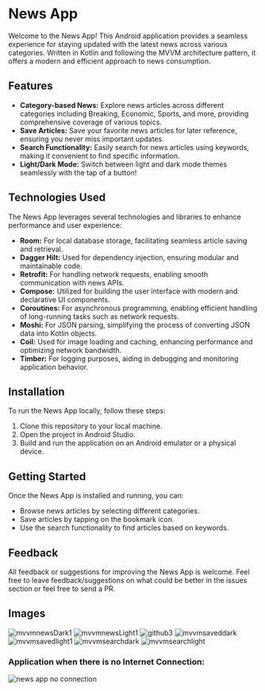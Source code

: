 # News App

Welcome to the News App! This Android application provides a seamless experience for staying updated with the latest news across various categories. Written in Kotlin and following the MVVM architecture pattern, it offers a modern and efficient approach to news consumption.

## Features

- **Category-based News:** Explore news articles across different categories including Breaking, Economic, Sports, and more, providing comprehensive coverage of various topics.
- **Save Articles:** Save your favorite news articles for later reference, ensuring you never miss important updates.
- **Search Functionality:** Easily search for news articles using keywords, making it convenient to find specific information.
- **Light/Dark Mode:** Switch between light and dark mode themes seamlessly with the tap of a button!
  
## Technologies Used

The News App leverages several technologies and libraries to enhance performance and user experience:

- **Room:** For local database storage, facilitating seamless article saving and retrieval.
- **Dagger Hilt:** Used for dependency injection, ensuring modular and maintainable code.
- **Retrofit:** For handling network requests, enabling smooth communication with news APIs.
- **Compose:** Utilized for building the user interface with modern and declarative UI components.
- **Coroutines:** For asynchronous programming, enabling efficient handling of long-running tasks such as network requests.
- **Moshi:** For JSON parsing, simplifying the process of converting JSON data into Kotlin objects.
- **Coil:** Used for image loading and caching, enhancing performance and optimizing network bandwidth.
- **Timber:** For logging purposes, aiding in debugging and monitoring application behavior.

## Installation

To run the News App locally, follow these steps:

1. Clone this repository to your local machine.
2. Open the project in Android Studio.
3. Build and run the application on an Android emulator or a physical device.

## Getting Started

Once the News App is installed and running, you can:

- Browse news articles by selecting different categories.
- Save articles by tapping on the bookmark icon.
- Use the search functionality to find articles based on keywords.

## Feedback

All feedback or suggestions for improving the News App is welcome. Feel free to leave feedback/suggestions on what could be better in the issues section or feel free to send a PR.

## Images
![mvvmnewsDark1](https://github.com/willkopec/MVVMNewsAppInCompose/assets/85149000/0c94b212-120d-4083-99ba-325bea03b3ef)
![mvvmnewsLight1](https://github.com/willkopec/MVVMNewsAppInCompose/assets/85149000/cd1d7928-7b29-4152-a822-1e98de51eabf)
![github3](https://github.com/willkopec/WealthWatchAndroidApp/assets/85149000/a4548467-cedc-4a0d-b683-89f59921f86a)
![mvvmsaveddark](https://github.com/willkopec/MVVMNewsAppInCompose/assets/85149000/03d10a53-0383-4c46-83ed-fac29237abbb)
![mvvmsavedlight1](https://github.com/willkopec/MVVMNewsAppInCompose/assets/85149000/e2ea5ac7-c76a-4292-89bf-125f685a8d8d)
![mvvmsearchdark](https://github.com/willkopec/MVVMNewsAppInCompose/assets/85149000/b13bb229-f1fc-4817-936b-af89c2217194)
![mvvmsearchlight](https://github.com/willkopec/MVVMNewsAppInCompose/assets/85149000/a227319c-dd7d-4398-8817-5a6444c97b8f)
### Application when there is no Internet Connection:
![news app no connection](https://github.com/willkopec/MVVMNewsAppInCompose/assets/85149000/81d9f472-6a58-4cb3-9263-76aeac753ee2)
